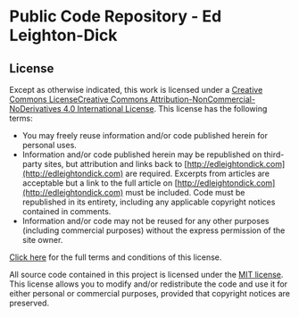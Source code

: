 # Public Code Repository - Ed Leighton-Dick

## License
Except as otherwise indicated, this work is licensed under a [Creative Commons LicenseCreative Commons Attribution-NonCommercial-NoDerivatives 4.0 International License](http://creativecommons.org/licenses/by-nc-nd/4.0/ "CC-BY-NC-ND-4.0"). This license has the following terms:

* You may freely reuse information and/or code published herein for personal uses.
* Information and/or code published herein may be republished on third-party sites, but attribution and links back to [http://edleightondick.com](http://edleightondick.com) are required. Excerpts from articles are acceptable but a link to the full article on [http://edleightondick.com](http://edleightondick.com) must be included. Code must be republished in its entirety, including any applicable copyright notices contained in comments.
* Information and/or code may not be reused for any other purposes (including commercial purposes) without the express permission of the site owner.

[Click here](http://creativecommons.org/licenses/by-nc-nd/4.0/ "License information") for the full terms and conditions of this license.

All source code contained in this project is licensed under the [MIT license](http://opensource.org/licenses/mit-license.php "MIT license"). This license allows you to modify and/or redistribute the code and use it for either personal or commercial purposes, provided that copyright notices are preserved.
